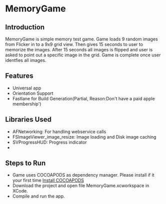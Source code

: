 MemoryGame
=============
Introduction
---------

MemoryGame is simple memory test game. Game loads 9 random images from Flicker in to a 9x9 grid view. Then gives 15 seconds to user to memorize the images. After 15 seconds all images is flipped and user is asked to point out a specific image in the grid. Game is complete once user identfies all images. 

Features
--------
* Universal app
* Orientation Support
* Fastlane for Build Generation(Partial, Reason:Don't have a paid apple membership')

Libraries Used
-------

* AFNetworking: For handling webservice calls
* FSImageViewer_image_resize: Image loading and Disk image caching
* SVProgressHUD: Progress indicator
* 

Steps to Run 
-------

* Game uses COCOAPODS as dependency manager. Please install if it your first time [Install COCOAPODS](http://cocoapods.org)
* Download the project and open file MemoryGame.xcworkspace in XCode. 
* Compile and run the app.
